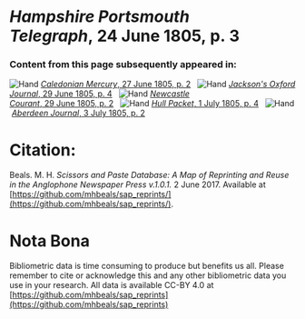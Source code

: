 # *Hampshire Portsmouth Telegraph*, 24 June 1805, p. 3  
  
### Content from this page subsequently appeared in:  
![Hand](http://scissorsandpaste.net/wp-content/uploads/2017/06/smallhandpointer.png) [*Caledonian Mercury*, 27 June 1805, p. 2](https://mhbeals.github.io/sap_html/Caledonian-Mercury/Caledonian-Mercury-27-June-1805-p-2)  
![Hand](http://scissorsandpaste.net/wp-content/uploads/2017/06/smallhandpointer.png) [*Jackson's Oxford Journal*, 29 June 1805, p. 4](https://mhbeals.github.io/sap_html/Jackson's-Oxford-Journal/Jackson's-Oxford-Journal-29-June-1805-p-4)  
![Hand](http://scissorsandpaste.net/wp-content/uploads/2017/06/smallhandpointer.png) [*Newcastle Courant*, 29 June 1805, p. 2](https://mhbeals.github.io/sap_html/Newcastle-Courant/Newcastle-Courant-29-June-1805-p-2)  
![Hand](http://scissorsandpaste.net/wp-content/uploads/2017/06/smallhandpointer.png) [*Hull Packet*, 1 July 1805, p. 4](https://mhbeals.github.io/sap_html/Hull-Packet/Hull-Packet-1-July-1805-p-4)  
![Hand](http://scissorsandpaste.net/wp-content/uploads/2017/06/smallhandpointer.png) [*Aberdeen Journal*, 3 July 1805, p. 2](https://mhbeals.github.io/sap_html/Aberdeen-Journal/Aberdeen-Journal-3-July-1805-p-2)  


# Citation: 

Beals. M. H. *Scissors and Paste Database: A Map of Reprinting and Reuse in the Anglophone Newspaper Press v.1.0.1.* 2 June 2017. Available at [https://github.com/mhbeals/sap_reprints/](https://github.com/mhbeals/sap_reprints/). 

# Nota Bona

Bibliometric data is time consuming to produce but benefits us all. Please remember to cite or acknowledge this and any other bibliometric data you use in your research. All data is available CC-BY 4.0 at [https://github.com/mhbeals/sap_reprints](https://github.com/mhbeals/sap_reprints)